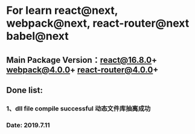 
# For learn react@next, webpack@next, react-router@next babel@next 
## Main Package Version：react@16.8.0+  webpack@4.0.0+ react-router@4.0.0+
## Done list:
### 1、dll file compile successful  动态文件库抽离成功
### Date: 2019.7.11

